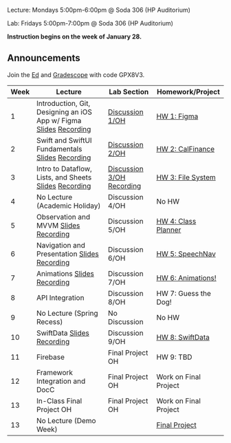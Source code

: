 Lecture: Mondays 5:00pm-6:00pm @ Soda 306 (HP Auditorium)

Lab: Fridays 5:00pm-7:00pm @ Soda 306 (HP Auditorium)

**Instruction begins on the week of January 28.**

## Announcements
Join the [Ed](https://edstem.org/us/join/mtSMbK) and [Gradescope](https://www.gradescope.com) with code GPX8V3.

| Week | Lecture | Lab Section | Homework/Project |
| ---- | ------------------------------------------------------------------------------------------------------------------------------------------------------------------------------------------------------------------------------------------------------------------------------------------------------- | ------------------------------------------------- | ------------------------------------------------- |
| 1    | Introduction, Git, Designing an iOS App w/ Figma [Slides](https://drive.google.com/file/d/1KTsx2mbOxT-gFV8cdZrv2F1BUktUxS2O/view?usp=sharing) [Recording](https://youtu.be/z4cpKbx39IA) | [Discussion 1/OH](https://drive.google.com/file/d/11i_zGYDiSbBesUteg__QgBqdW0hT6u6Y/view) | [HW 1: Figma](https://calhacks.notion.site/HW-1-Figma-d909077eda204b0cb5a858c49b686c63?pvs=4) |
| 2    | Swift and SwiftUI Fundamentals [Slides](https://drive.google.com/file/d/1082vdMlfG52JUHXUDl7nSnB-T0sIsMes/view?usp=share_link) [Recording](https://youtu.be/4vm3SVf_8yU) | [Discussion 2/OH](https://youtu.be/72FNB2_FD88)  | [HW 2: CalFinance](https://calhacks.notion.site/HW-2-CalFinance-011688233b4a46cba49112f49a87fbd6?pvs=4) |
| 3    | Intro to Dataflow, Lists, and Sheets [Slides](https://drive.google.com/file/d/1VfZ_QQ30zjiKjF8i190p_Nz9nPEgBRbL/view?usp=sharing) [Recording](https://drive.google.com/file/d/1S9UyrSW2MqI3r1uyVbhOfDX65bZksxbi/view?usp=sharing)| [Discussion 3/OH](https://drive.google.com/file/d/1etJq2wdpPGzD-cmxL4X1_qTNwI2Ykptz/view?usp=sharing) [Recording](https://drive.google.com/file/d/1A2hLK20mbvkZiB0o4qcpsIXMnYYCrYLt/view?usp=sharing) | [HW 3: File System](https://calhacks.notion.site/HW-3-File-System-1aef9c794ce4455e9ef69953be4acfaa?pvs=4) |
| 4    | No Lecture (Academic Holiday) | Discussion 4/OH | No HW |
| 5    | Observation and MVVM [Slides](https://drive.google.com/file/d/1nTDa7it4BdxE0zae2Zw0_ufe2oiTzFQS/view?usp=sharing) [Recording](https://youtu.be/JVIQTW8oQrA) | Discussion 5/OH | [HW 4: Class Planner](https://calhacks.notion.site/HW-4-Class-Planner-3fab826da29d4ee48e1f81fbcb141483?pvs=4)  |
| 6    | Navigation and Presentation [Slides](https://drive.google.com/file/d/1kwWanZEPm6gn4wWoTvo3KIYfbPamK5Nt/view?usp=sharing) [Recording](https://youtu.be/yp65ba_T-gA?si=de7SE4p5-edOTgFL) | Discussion 6/OH | [HW 5: SpeechNav](https://calhacks.notion.site/HW-5-SpeechNav-26ac42e5ff6d4db9b8570ad569659255?pvs=4) |
| 7    | Animations [Slides](https://drive.google.com/file/d/1oNS2DKfPR_LcMnWical1SU43aUqZ_IB1/view?usp=sharing) [Recording](https://drive.google.com/file/d/1a6TmEGvPz4U9uX9YEzGB-dfliN1nBYER/view?usp=sharing) | Discussion 7/OH | [HW 6: Animations!](https://calhacks.notion.site/HW-6-Animations-4c8f20647d754f4db62c8c7c67e22dfa?pvs=4) |
| 8    | API Integration | Discussion 8/OH | HW 7: Guess the Dog! |
| 9    | No Lecture (Spring Recess) | No Discussion | No HW |
| 10   | SwiftData [Slides](https://drive.google.com/file/d/1SujPLfvSydh68nGtQFlrN6h4Um7_Z63v/view?usp=sharing) [Recording](https://youtu.be/d4o4qymeo9k?si=EHCTAQNRNdHjiSJX) | Discussion 9/OH  | [HW 8: SwiftData](https://drive.google.com/file/d/1gmfCu7ozTGDYNAtFEVZAGg11UteF5E7Y/view?usp=sharing)  |
| 11   | Firebase | Final Project OH | HW 9: TBD |
| 12   | Framework Integration and DocC | Final Project OH | Work on Final Project |
| 13   | In-Class Final Project OH | Final Project OH | Work on Final Project |
| 13   | No Lecture (Demo Week) | | [Final Project](https://calhacks.notion.site/SP24-Cubstart-Final-Project-Spec-68f84323618743709c76a6ff8da2b976?pvs=4) |
